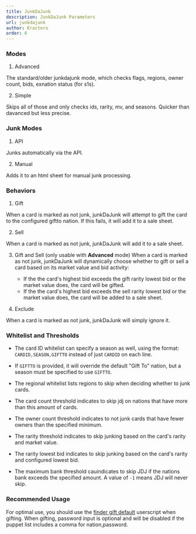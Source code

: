 ```yaml
---
title: JunkDaJunk
description: JunkDaJunk Parameters
url: junkdajunk
author: Kractero
order: 6
---
```


### Modes

1. Advanced

The standard/older junkdajunk mode, which checks flags, regions, owner count, bids, exnation status (for s1s).

2. Simple

Skips all of those and only checks ids, rarity, mv, and seasons. Quicker than davanced but less precise.

### Junk Modes

1. API

Junks automatically via the API.

2. Manual

Adds it to an html sheet for manual junk processing.

### Behaviors

1. Gift

When a card is marked as not junk, junkDaJunk will attempt to gift the card to the configured giftto nation. If this fails, it will add it to a sale sheet.

2. Sell

When a card is marked as not junk, junkDaJunk will add it to a sale sheet.

3. Gift and Sell (only usable with **Advanced** mode)
   When a card is marked as not junk, junkDaJunk will dynamically choose whether to gift or sell a card based on its market value and bid activity:

   - If the the card's highest bid exceeds the gift rarity lowest bid or the market value does, the card will be gifted.
   - If the the card's highest bid exceeds the sell rarity lowest bid or the market value does, the card will be added to a sale sheet.

4. Exclude

When a card is marked as not junk, junkDaJunk will simply ignore it.

### Whitelist and Thresholds

- The card ID whitelist can specify a season as well, using the format:
  `CARDID,SEASON,GIFTTO`
  instead of just `CARDID` on each line.

- If `GIFTTO` is provided, it will override the default "Gift To" nation, but a season must be specified to use `GIFTTO`.

- The regional whitelist lists regions to skip when deciding whether to junk cards.

- The card count threshold indicates to skip jdj on nations that have more than this amount of cards.

- The owner count threshold indicates to not junk cards that have fewer owners than the specified minimum.

- The rarity threshold indicates to skip junking based on the card's rarity and market value.

- The rarity lowest bid indicates to skip junking based on the card's rarity and configured lowest bid.

- The maximum bank threshold cauindicates to skip JDJ if the nations bank exceeds the specified amount.
  A value of `-1` means JDJ will never skip.

### Recommended Usage

For optimal use, you should use the
[finder gift default](https://github.com/Kractero/userscripts/blob/main/finderJDJDefault.user.js) userscript when gifting.
When gifting, password input is optional and will be disabled if the puppet list includes a comma for nation,password.
